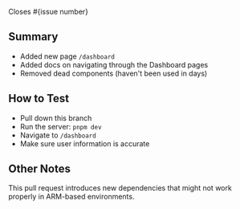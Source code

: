 Closes #{issue number}

## Summary

- Added new page `/dashboard`
- Added docs on navigating through the Dashboard pages
- Removed dead components (haven't been used in days)

## How to Test

- Pull down this branch
- Run the server: `pnpm dev`
- Navigate to `/dashboard`
- Make sure user information is accurate

## Other Notes

This pull request introduces new dependencies that might not work properly in ARM-based environments.
